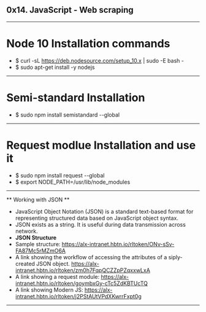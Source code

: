 ## 0x14. JavaScript - Web scraping
---

# Node 10 Installation commands
- $ curl -sL https://deb.nodesource.com/setup_10.x | sudo -E bash -
- $ sudo apt-get install -y nodejs
---

# Semi-standard Installation
- $ sudo npm install semistandard --global
---

# Request modlue Installation and use it
- $ sudo npm install request --global
- $ export NODE_PATH=/usr/lib/node_modules
---

** Working with JSON **
- JavaScript Object Notation (JSON) is a standard text-based format for representing structured data based on JavaScript object syntax.
- JSON exists as a string. It is useful during data transmission across network.
- <b> JSON Structure </b>
- Sample structure: <a> https://alx-intranet.hbtn.io/rltoken/ONv-sSv-FA87Mc5rMZmO6A </a>
- A link showing the workflow of accessing the attributes of a siply-created JSON object.<a> https://alx-intranet.hbtn.io/rltoken/zm0h7FqpQCZZpPZqxxwLxA </a>
- A link showing a request module: <a> https://alx-intranet.hbtn.io/rltoken/goymbxGy-cTc5ZdKBTUcTQ </a>
- A link showing Modern JS: <a> https://alx-intranet.hbtn.io/rltoken/j2PStAUtVPdXKwrrFxpt0g </a>
---
